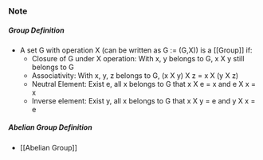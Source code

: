 ### Note
##### Group Definition
- A set G with operation X (can be written as G := (G,X)) is a [[Group]] if:
	- Closure of G under X operation: With x, y belongs to G, x X y still belongs to G
	- Associativity: With x, y, z belongs to G, (x X y) X z = x X (y X z)
	- Neutral Element: Exist e, all x belongs to G that x X e = x and e X x = x
	- Inverse element: Exist y, all x belongs to G that x X y = e and y X x = e

##### Abelian Group Definition
- [[Abelian Group]]
